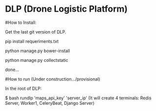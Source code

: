 # DLP (Drone Logistic Platform)

#How to Install:

Get the last git version of DLP.

pip install requeriments.txt

<!--install geopy-->

python manage.py bower-install

python manage.py collectstatic

done...



#How to run (Under construction.../provisional)

In the root of DLP:

$ bash rundlp 'maps_api_key' 'server_ip' (It will create 4 terminals: Redis Server, Worker1, CeleryBeat, Django Server)
